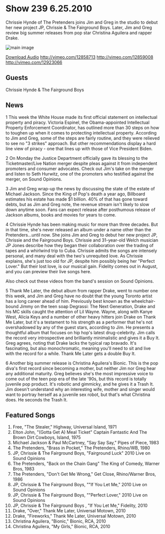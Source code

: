 # Show 239 6.25.2010
Chrissie Hynde of The Pretenders joins Jim and Greg in the studio to debut her new project JP, Chrissie & The Fairground Boys. Later, Jim and Greg review big summer releases from pop star Christina Aguilera and rapper Drake.

![main image](http://www.soundopinions.org/images/2010/chrissie.jpg)

[Download Audio](http://audio.soundopinions.org/streams/2010/06/so_20100625.m3u)
http://vimeo.com/12858713
http://vimeo.com/12859008
http://vimeo.com/12923066

## Guests
Chrissie Hynde & The Fairground Boys

## News
1 This week the White House made its first official statement on intellectual property and piracy. Victoria Espinel, the Obama-appointed Intellectual Property Enforcement Coordinator, has outlined more than 30 steps on how to toughen up when it comes to protecting intellectual property. According to Jim and Greg, some of the steps are fairly routine, and they were relieved to see no "3 strikes" approach. But other recommendations display a hard line view of piracy - one that lines up with those of Vice President Biden.

2 On Monday the Justice Department officially gave its blessing to the Ticketmaster/Live Nation merger despite pleas against it from independent promoters and consumer advocates. Check out Jim's take on the merger and listen to Seth Hurwitz, one of the promoters who testified against the merger, on Sound Opinions.

3 Jim and Greg wrap-up the news by discussing the state of the estate of Michael Jackson. Since the King of Pop's death a year ago, Billboard estimates his estate has made $1 billion. 40% of that has gone toward debts, but as Jim and Greg note, the revenue stream isn't likely to slow down anytime soon. Fans can expect release after posthumous release of Jackson albums, books and movies for years to come.

4 Chrissie Hynde has been making music for more than three decades. But in that time, she's never released an album under a name other than the Pretenders...until now. She joins Jim and Greg to debut her new project JP, Chrissie and the Fairground Boys. Chrissie and 31-year-old Welch musician JP Jones describe how they began their collaboration over the trading of tapes and a whirlwind trip to Cuba. Chrissie admits the songs are intensely personal, and many deal with the two's unrequited love. As Chrissie explains, she's just too old for JP, despite him possibly being her "Perfect Lover." But their lost love, is our musical gain. Fidelity comes out in August, and you can preview their live songs here.

Also check out these videos from the band's session on Sound Opinions.

5 Thank Me Later, the debut album from rapper Drake, went to number one this week, and Jim and Greg have no doubt that the young Toronto artist has a long career ahead of him. Previously best known as the wheelchair-bound Jimmy on the teen soap Degrassi: The Next Generation, Drake and his MC skills caught the attention of Lil Wayne. Wayne, along with Kanye West, Alicia Keys and a number of other heavy hitters join Drake on Thank Me Later, but it's a testament to his strength as a performer that he's not overshadowed by any of the guest stars, according to Jim. He presents a thoughtful album that focuses on hip hop's latest drug-celebrity. Jim calls the record very introspective and brilliantly minimalistic and gives it a Buy It. Greg agrees, noting that Drake lacks the typical rap bravado. It's fascinating, but also monochromatic, meaning you'll need to sit and live with the record for a while. Thank Me Later gets a double Buy It.

6 Another big summer release is Christina Aguilera's Bionic. This is the pop diva's first record since becoming a mother, but neither Jim nor Greg hear any additional maturity. Greg believes she's the most impressive voice to come out of the teen pop era of the late '90s, but this record is totally juvenile pop product. It's robotic and gimmicky, and he gives it a Trash It. Jim doesn't understand why an interesting wife, mother and singer would want to portray herself as a juvenile sex robot, but that's what Christina does. He seconds the Trash It.

## Featured Songs
1. Free, "The Stealer," Highway, Universal Island, 1971
2. Elton John, "(Gotta Get A) Meal Ticket" Captain Fantastic And The Brown Dirt Cowboys, Island, 1975
3. Michael Jackson & Paul McCartney, "Say Say Say," Pipes of Piece, 1983
4. The Pretenders, "Brass in Pocket," The Pretenders, Rhino/WB, 1980
5. JP, Chrissie & The Fairground Boys, "Fairground Luck" 2010 Live on Sound Opinions
6. The Pretenders, "Back on the Chain Gang" The King of Comedy, Warner Bros, 1983
7. The Pretenders, "Don't Get Me Wrong," Get Close, Rhino/Warner Bros, 1986
8. JP, Chrissie & The Fairground Boys, ""If You Let Me," 2010 Live on Sound Opinions
9. JP, Chrissie & The Fairground Boys, ""Perfect Lover," 2010 Live on Sound Opinions
10. JP, Chrissie & The Fairground Boys , "If You Let Me," Fidelity, 2010
11. Drake, "Over," Thank Me Later, Universal Motown, 2010
12. Drake, "Fireworks," Thank Me Later, Universal Motown, 2010
13. Christina Aguilera, "Bionic," Bionic, RCA, 2010
14. Christina Aguilera, "My Girls," Bionic, RCA, 2010
